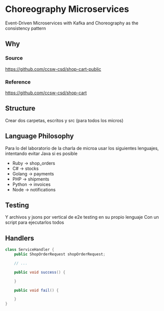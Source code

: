 # Choreography Microservices

Event-Driven Microservices with Kafka and Choreography as the consistency pattern

## Why

### Source

https://github.com/ccsw-csd/shop-cart-public

### Reference

https://github.com/ccsw-csd/shop-cart

## Structure

Crear dos carpetas, escritos y src (para todos los micros)

## Language Philosophy

Para lo del laboratorio de la charla de microa usar los siguientes lenguajes, intentando evitar Java si es posible

- Ruby -> shop_orders
- C# -> stocks
- Golang -> payments
- PHP -> shipments
- Python -> invoices
- Node -> notifications

## Testing

Y archivos y jsons por vertical de e2e testing en su propio lenguaje
Con un script para ejecutarlos todos

## Handlers

```java
class ServiceHandler {
    public ShopOrderRequest shopOrderRequest;

    // ...

    public void success() {

    }

    public void fail() {

    }
}
```
